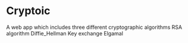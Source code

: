 # Cryptoic
A web app which includes three different cryptographic algorithms
RSA algorithm
Diffie_Hellman Key exchange
Elgamal
